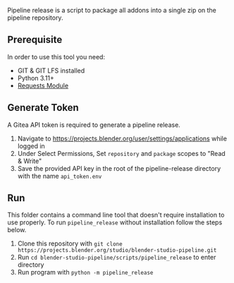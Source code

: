 Pipeline release is a script to package all addons into a single zip on the pipeline repository.

## Prerequisite
In order to use this tool you need:
- GIT & GIT LFS installed
- Python 3.11+
- [Requests Module](https://requests.readthedocs.io/en/latest/)

## Generate Token
A Gitea API token is required to generate a pipeline release.
1. Navigate to https://projects.blender.org/user/settings/applications while logged in
2. Under Select Permissions, Set `repository` and `package` scopes to "Read & Write"
3. Save the provided API key in the root of the pipeline-release directory with the name `api_token.env`

## Run 
This folder contains a command line tool that doesn't require installation to use properly. To run `pipeline_release` without installation follow the steps below.
1. Clone this repository with `git clone https://projects.blender.org/studio/blender-studio-pipeline.git`
2. Run `cd blender-studio-pipeline/scripts/pipeline_release` to enter directory
3. Run program with `python -m pipeline_release` 

